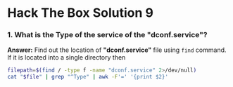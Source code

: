 # Hack The Box Solution 9

### 1. What is the Type of the service of the "dconf.service"?
**Answer:** Find out the location of **"dconf.service"** file using `find` command. If it is located into a single directory then
```bash
filepath=$(find / -type f -name "dconf.service" 2>/dev/null)
cat "$file" | grep "^Type" | awk -F'=' '{print $2}'
```
